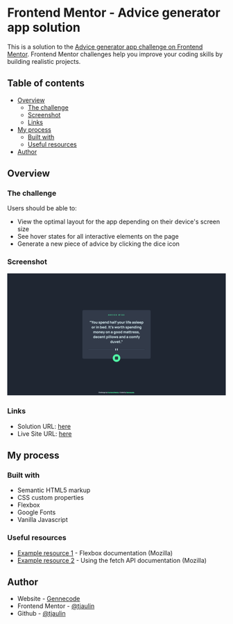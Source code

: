 # Frontend Mentor - Advice generator app solution

This is a solution to the [Advice generator app challenge on Frontend Mentor](https://www.frontendmentor.io/challenges/advice-generator-app-QdUG-13db). Frontend Mentor challenges help you improve your coding skills by building realistic projects.

## Table of contents

- [Overview](#overview)
  - [The challenge](#the-challenge)
  - [Screenshot](#screenshot)
  - [Links](#links)
- [My process](#my-process)
  - [Built with](#built-with)
  - [Useful resources](#useful-resources)
- [Author](#author)

## Overview

### The challenge

Users should be able to:

- View the optimal layout for the app depending on their device's screen size
- See hover states for all interactive elements on the page
- Generate a new piece of advice by clicking the dice icon

### Screenshot

![](./images/screenshot.png)

### Links

- Solution URL: [here](https://github.com/tjaulin/advice-generator)
- Live Site URL: [here](https://advice-generator-sigma-snowy.vercel.app/)

## My process

### Built with

- Semantic HTML5 markup
- CSS custom properties
- Flexbox
- Google Fonts
- Vanilla Javascript

### Useful resources

- [Example resource 1](https://developer.mozilla.org/en-US/docs/Web/CSS/CSS_flexible_box_layout/Basic_concepts_of_flexbox) - Flexbox documentation (Mozilla)
- [Example resource 2](https://developer.mozilla.org/en-US/docs/Web/API/Fetch_API/Using_Fetch) - Using the fetch API documentation (Mozilla)

## Author

- Website - [Gennecode](https://mes-projets.vercel.app/)
- Frontend Mentor - [@tjaulin](https://www.frontendmentor.io/profile/tjaulin)
- Github - [@tjaulin](https://github.com/tjaulin)